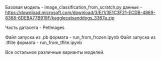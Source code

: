 
Базовая модель    -    image_classification_from_scratch.py
данные            -    https://download.microsoft.com/download/3/E/1/3E1C3F21-ECDB-4869-8368-6DEBA77B919F/kagglecatsanddogs_3367a.zip


Часть датасета    -    PetImages


Файл запуска из .pb формата      -  run_from_frozen.ipynb
Файл запуска из .tflite формата  -  run_from_tflite.ipynb


Все остальное различные варианты моделей.

